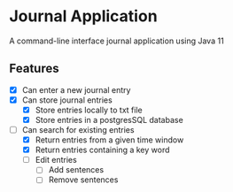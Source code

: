 # Journal Application
A command-line interface journal application using Java 11

## Features
- [x] Can enter a new journal entry
- [x] Can store journal entries
    - [x] Store entries locally to txt file
    - [x] Store entries in a postgresSQL database
- [ ] Can search for existing entries
    - [x] Return entries from a given time window
    - [x] Return entries containing a key word
    - [ ] Edit entries
        - [ ] Add sentences
        - [ ] Remove sentences